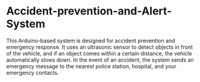 # Accident-prevention-and-Alert-System

This Arduino-based system is designed for accident prevention and emergency response. It uses an ultrasonic sensor to detect objects in front of the vehicle, and if an object comes within a certain distance, the vehicle automatically slows down. In the event of an accident, the system sends an emergency message to the nearest police station, hospital, and your emergency contacts.

